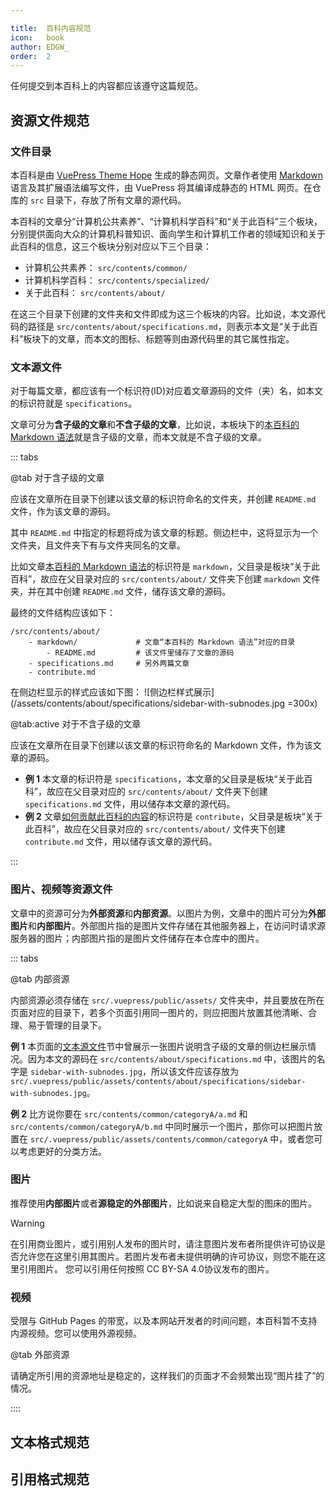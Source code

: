 ```yaml
---

title:  百科内容规范
icon:   book
author: EDGW_
order:  2
---
```


任何提交到本百科上的内容都应该遵守这篇规范。

## 资源文件规范

### 文件目录

本百科是由 [VuePress Theme Hope](https://theme-hope.vuejs.press) 生成的静态网页。文章作者使用 [Markdown](./markdown/) 语言及其扩展语法编写文件，由 VuePress 将其编译成静态的 HTML 网页。在仓库的 `src` 目录下，存放了所有文章的源代码。

本百科的文章分“计算机公共素养”、“计算机科学百科”和“关于此百科”三个板块，分别提供面向大众的计算机科普知识、面向学生和计算机工作者的领域知识和关于此百科的信息，这三个板块分别对应以下三个目录：
 - 计算机公共素养： `src/contents/common/`
 - 计算机科学百科： `src/contents/specialized/`
 - 关于此百科： `src/contents/about/`

在这三个目录下创建的文件夹和文件即成为这三个板块的内容。比如说，本文源代码的路径是 `src/contents/about/specifications.md`，则表示本文是“关于此百科”板块下的文章，而本文的图标、标题等则由源代码里的其它属性指定。

### 文本源文件

对于每篇文章，都应该有一个标识符(ID)对应着文章源码的文件（夹）名，如本文的标识符就是 `specifications`。

文章可分为**含子级的文章**和**不含子级的文章**，比如说，本板块下的[本百科的 Markdown 语法](./markdown/)就是含子级的文章，而本文就是不含子级的文章。

::: tabs

@tab 对于含子级的文章

应该在文章所在目录下创建以该文章的标识符命名的文件夹，并创建 `README.md` 文件，作为该文章的源码。

其中 `README.md` 中指定的标题将成为该文章的标题。侧边栏中，这将显示为一个文件夹，且文件夹下有与文件夹同名的文章。

比如文章[本百科的 Markdown 语法](./markdown/)的标识符是 `markdown`，父目录是板块“关于此百科”，故应在父目录对应的 `src/contents/about/` 文件夹下创建 `markdown` 文件夹，并在其中创建 `README.md` 文件，储存该文章的源码。

最终的文件结构应该如下：
```
/src/contents/about/
    - markdown/             # 文章“本百科的 Markdown 语法”对应的目录
        - README.md         # 该文件里储存了文章的源码
    - specifications.md     # 另外两篇文章
    - contribute.md         
```

在侧边栏显示的样式应该如下图：
![侧边栏样式展示](/assets/contents/about/specifications/sidebar-with-subnodes.jpg =300x)


@tab:active 对于不含子级的文章

应该在文章所在目录下创建以该文章的标识符命名的 Markdown 文件，作为该文章的源码。

 - **例 1** 本文章的标识符是 `specifications`，本文章的父目录是板块“关于此百科”，故应在父目录对应的 `src/contents/about/` 文件夹下创建 `specifications.md` 文件，用以储存本文章的源代码。
 - **例 2** 文章[如何贡献此百科的内容](./contribute)的标识符是 `contribute`，父目录是板块“关于此百科”，故应在父目录对应的 `src/contents/about/` 文件夹下创建 `contribute.md` 文件，用以储存该文章的源代码。

:::

### 图片、视频等资源文件

文章中的资源可分为**外部资源**和**内部资源**。以图片为例，文章中的图片可分为**外部图片**和**内部图片**。外部图片指的是图片文件存储在其他服务器上，在访问时请求源服务器的图片；内部图片指的是图片文件储存在本仓库中的图片。

::: tabs

@tab 内部资源

内部资源必须存储在 `src/.vuepress/public/assets/` 文件夹中，并且要放在所在页面对应的目录下，若多个页面引用同一图片的，则应把图片放置其他清晰、合理、易于管理的目录下。

**例 1** 本页面的[文本源文件](#文本源文件)节中曾展示一张图片说明含子级的文章的侧边栏展示情况。因为本文的源码在 `src/contents/about/specifications.md` 中，该图片的名字是 `sidebar-with-subnodes.jpg`，所以该文件应该存放为 `src/.vuepress/public/assets/contents/about/specifications/sidebar-with-subnodes.jpg`。

**例 2** 比方说你要在 `src/contents/common/categoryA/a.md` 和 `src/contents/common/categoryA/b.md` 中同时展示一个图片，那你可以把图片放置在 `src/.vuepress/public/assets/contents/common/categoryA` 中，或者您可以考虑更好的分类方法。 

### 图片

推荐使用**内部图片**或者**源稳定的外部图片**，比如说来自稳定大型的图床的图片。

> [!warning]
> 在引用商业图片，或引用别人发布的图片时，请注意图片发布者所提供许可协议是否允许您在这里引用其图片。若图片发布者未提供明确的许可协议，则您不能在这里引用图片。
> 您可以引用任何按照 CC BY-SA 4.0协议发布的图片。

### 视频

受限与 GitHub Pages 的带宽，以及本网站开发者的时间问题，本百科暂不支持内源视频。您可以使用外源视频。

@tab 外部资源

请确定所引用的资源地址是稳定的，这样我们的页面才不会频繁出现“图片挂了”的情况。

::::

## 文本格式规范

## 引用格式规范
